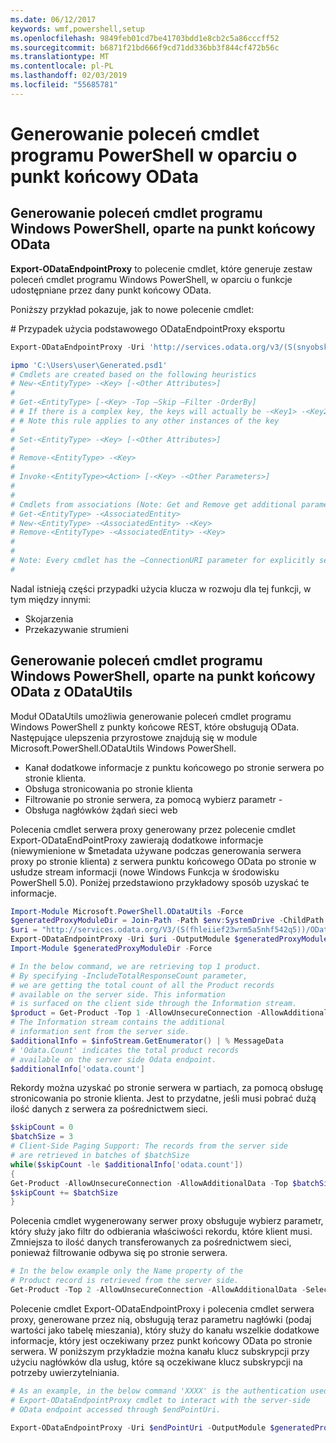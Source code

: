 ```yaml
---
ms.date: 06/12/2017
keywords: wmf,powershell,setup
ms.openlocfilehash: 9849feb01cd7be41703bdd1e8cb2c5a86cccff52
ms.sourcegitcommit: b6871f21bd666f9cd71dd336bb3f844cf472b56c
ms.translationtype: MT
ms.contentlocale: pl-PL
ms.lasthandoff: 02/03/2019
ms.locfileid: "55685781"
---
```

# <a name="generate-powershell-cmdlets-based-on-odata-endpoint"></a>Generowanie poleceń cmdlet programu PowerShell w oparciu o punkt końcowy OData
<a name="generate-windows-powershell-cmdlets-based-on-an-odata-endpoint"></a>Generowanie poleceń cmdlet programu Windows PowerShell, oparte na punkt końcowy OData
--------------------------------------------------------------

**Export-ODataEndpointProxy** to polecenie cmdlet, które generuje zestaw poleceń cmdlet programu Windows PowerShell, w oparciu o funkcje udostępniane przez dany punkt końcowy OData.

Poniższy przykład pokazuje, jak to nowe polecenie cmdlet:

\# Przypadek użycia podstawowego ODataEndpointProxy eksportu

```powershell
Export-ODataEndpointProxy -Uri 'http://services.odata.org/v3/(S(snyobsk1hhutkb2yulwldgf1))/odata/odata.svc' -OutputModule C:\Users\user\Generated.psd1

ipmo 'C:\Users\user\Generated.psd1'
# Cmdlets are created based on the following heuristics
# New-<EntityType> -<Key> [-<Other Attributes>]
#
# Get-<EntityType> [-<Key> -Top –Skip –Filter -OrderBy]
# # If there is a complex key, the keys will actually be -<Key1> -<Key2>…
# # Note this rule applies to any other instances of the key
#
# Set-<EntityType> -<Key> [-<Other Attributes>]
#
# Remove-<EntityType> -<Key>
#
# Invoke-<EntityType><Action> [-<Key> -<Other Parameters>]
#
#
# Cmdlets from associations (Note: Get and Remove get additional parameter sets)
# Get-<EntityType> -<AssociatedEntity>
# New-<EntityType> -<AssociatedEntity> -<Key>
# Remove-<EntityType> -<AssociatedEntity> -<Key>
#
#
# Note: Every cmdlet has the –ConnectionURI parameter for explicitly setting the URI of the endpoint. This normally uses the same address that you gave the Export-ODataEndpointProxy cmdlet, but can be overridden in this fashion for the sake of similar endpoints.
#
```

Nadal istnieją części przypadki użycia klucza w rozwoju dla tej funkcji, w tym między innymi:
-   Skojarzenia
-   Przekazywanie strumieni

<a name="generate-windows-powershell-cmdlets-based-on-an-odata-endpoint-with-odatautils"></a>Generowanie poleceń cmdlet programu Windows PowerShell, oparte na punkt końcowy OData z ODataUtils
------------------------------------------------------------------------------
Moduł ODataUtils umożliwia generowanie poleceń cmdlet programu Windows PowerShell z punkty końcowe REST, które obsługują OData. Następujące ulepszenia przyrostowe znajdują się w module Microsoft.PowerShell.ODataUtils Windows PowerShell.
-   Kanał dodatkowe informacje z punktu końcowego po stronie serwera po stronie klienta.
-   Obsługa stronicowania po stronie klienta
-   Filtrowanie po stronie serwera, za pomocą wybierz parametr -
-   Obsługa nagłówków żądań sieci web

Polecenia cmdlet serwera proxy generowany przez polecenie cmdlet Export-ODataEndPointProxy zawierają dodatkowe informacje (niewymienione w $metadata używane podczas generowania serwera proxy po stronie klienta) z serwera punktu końcowego OData po stronie w usłudze stream informacji (nowe Windows Funkcja w środowisku PowerShell 5.0). Poniżej przedstawiono przykładowy sposób uzyskać te informacje.
```powershell
Import-Module Microsoft.PowerShell.ODataUtils -Force
$generatedProxyModuleDir = Join-Path -Path $env:SystemDrive -ChildPath 'ODataDemoProxy'
$uri = "http://services.odata.org/V3/(S(fhleiief23wrm5a5nhf542q5))/OData/OData.svc/"
Export-ODataEndpointProxy -Uri $uri -OutputModule $generatedProxyModuleDir -Force -AllowUnSecureConnection -Verbose -AllowClobber
Import-Module $generatedProxyModuleDir -Force

# In the below command, we are retrieving top 1 product.
# By specifying -IncludeTotalResponseCount parameter,
# we are getting the total count of all the Product records
# available on the server side. This information
# is surfaced on the client side through the Information stream.
$product = Get-Product -Top 1 -AllowUnsecureConnection -AllowAdditionalData -IncludeTotalResponseCount -InformationVariable infoStream
# The Information stream contains the additional
# information sent from the server side.
$additionalInfo = $infoStream.GetEnumerator() | % MessageData
# 'Odata.Count' indicates the total product records
# available on the server side Odata endpoint.
$additionalInfo['odata.count']
```

Rekordy można uzyskać po stronie serwera w partiach, za pomocą obsługę stronicowania po stronie klienta. Jest to przydatne, jeśli musi pobrać dużą ilość danych z serwera za pośrednictwem sieci.
```powershell
$skipCount = 0
$batchSize = 3
# Client-Side Paging Support: The records from the server side
# are retrieved in batches of $batchSize
while($skipCount -le $additionalInfo['odata.count'])
{
Get-Product -AllowUnsecureConnection -AllowAdditionalData -Top $batchSize -Skip $skipCount
$skipCount += $batchSize
}
```

Polecenia cmdlet wygenerowany serwer proxy obsługuje wybierz parametr, który służy jako filtr do odbierania właściwości rekordu, które klient musi. Zmniejsza to ilość danych transferowanych za pośrednictwem sieci, ponieważ filtrowanie odbywa się po stronie serwera.
```powershell
# In the below example only the Name property of the
# Product record is retrieved from the server side.
Get-Product -Top 2 -AllowUnsecureConnection -AllowAdditionalData -Select Name
```

Polecenie cmdlet Export-ODataEndpointProxy i polecenia cmdlet serwera proxy, generowane przez nią, obsługują teraz parametru nagłówki (podaj wartości jako tabelę mieszania), który służy do kanału wszelkie dodatkowe informacje, który jest oczekiwany przez punkt końcowy OData po stronie serwera. W poniższym przykładzie można kanału klucz subskrypcji przy użyciu nagłówków dla usług, które są oczekiwane klucz subskrypcji na potrzeby uwierzytelniania.
```powershell
# As an example, in the below command 'XXXX' is the authentication used by the
# Export-ODataEndpointProxy cmdlet to interact with the server-side
# OData endpoint accessed through $endPointUri.

Export-ODataEndpointProxy -Uri $endPointUri -OutputModule $generatedProxyModuleDir -Force -AllowUnSecureConnection -Verbose -Headers @{'subscription-key'='XXXX'}
```
